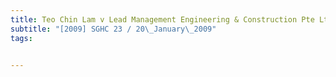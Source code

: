 ```yaml
---
title: Teo Chin Lam v Lead Management Engineering & Construction Pte Ltd 
subtitle: "[2009] SGHC 23 / 20\_January\_2009"
tags:


---
```


